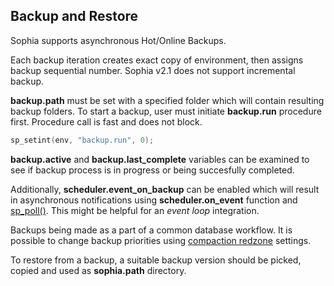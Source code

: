 
Backup and Restore
------------------

Sophia supports asynchronous Hot/Online Backups.

Each backup iteration creates exact copy of environment, then assigns backup sequential number.
Sophia v2.1 does not support incremental backup.

**backup.path** must be set with a specified folder which will contain resulting backup folders.
To start a backup, user must initiate **backup.run** procedure first.
Procedure call is fast and does not block.

```C
sp_setint(env, "backup.run", 0);
```

**backup.active** and **backup.last_complete** variables can be
examined to see if backup process is in progress or being succesfully completed.

Additionally, **scheduler.event\_on\_backup** can be enabled
which will result in asynchronous notifications using **scheduler.on\_event** function and
[sp_poll()](../api/sp_poll.md). This might be helpful for an *event loop* integration.

Backups being made as a part of a common database workflow. It is possible to change backup
priorities using [compaction redzone](../conf/compaction.md) settings.

To restore from a backup, a suitable backup version should be picked, copied and used
as **sophia.path** directory.
